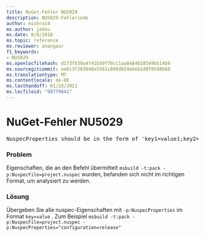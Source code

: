 ```yaml
---
title: NuGet-Fehler NU5029
description: NU5029-Fehlercode
author: mishra14
ms.author: jodou
ms.date: 8/8/2018
ms.topic: reference
ms.reviewer: anangaur
f1_keywords:
- NU5029
ms.openlocfilehash: d173fb30a4f41b50f78cc1aa0484028549bb14b9
ms.sourcegitcommit: ee6c3f203648a5561c809db54ebeb1d0f0598b68
ms.translationtype: MT
ms.contentlocale: de-DE
ms.lasthandoff: 01/26/2021
ms.locfileid: "98779641"
---
```

# <a name="nuget-error-nu5029"></a>NuGet-Fehler NU5029
<pre>NuspecProperties should be in the form of 'key1=value1;key2=value2'.</pre>

### <a name="issue"></a>Problem

Eigenschaften, die an den Befehl übermittelt `msbuild -t:pack -p:NuspecFile=project.nuspec` wurden, befanden sich nicht im richtigen Format, um analysiert zu werden.


### <a name="solution"></a>Lösung

Übergeben Sie alle nuspec-Eigenschaften mit `-p:NuspecProperties` im Format `key=value` . Zum Beispiel `msbuild -t:pack -p:NuspecFile=project.nuspec -p:NuspecProperties="configuration=release"`

